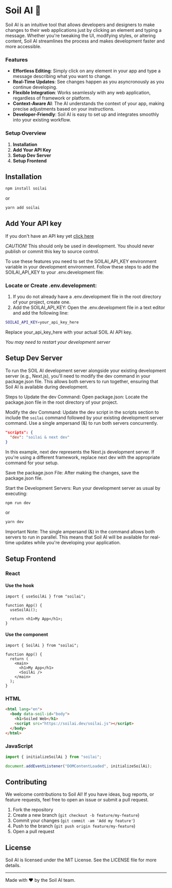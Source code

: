 # Soil AI 🌱

Soil AI is an intuitive tool that allows developers and designers to make changes to their web applications just by clicking an element and typing a message. Whether you're tweaking the UI, modifying styles, or altering content, Soil AI streamlines the process and makes development faster and more accessible.

### Features

- **Effortless Editing**: Simply click on any element in your app and type a message describing what you want to change.
- **Real-Time Updates**: See changes happen as you asyncronously as you continue developing.
- **Flexible Integration**: Works seamlessly with any web application, regardless of framework or platform.
- **Context-Aware AI**: The AI understands the context of your app, making precise adjustments based on your instructions.
- **Developer-Friendly**: Soil AI is easy to set up and integrates smoothly into your existing workflow.

### Setup Overview

1. **Installation**
1. **Add Your API Key**
1. **Setup Dev Server**
1. **Setup Frontend**

## Installation

```bash
npm install soilai
```

or

```bash
yarn add soilai
```

## Add Your API key

If you don't have an API key yet [click here](https://soilai.dev/)

_CAUTION!_ This should only be used in development. You should never publish or commit this key to source control.

To use these features you need to set the SOILAI_API_KEY environment variable in your development environment. Follow these steps to add the SOILAI_API_KEY to your .env.development file:

### Locate or Create .env.development:

1. If you do not already have a .env.development file in the root directory of your project, create one.
1. Add the SOILAI_API_KEY:
   Open the .env.development file in a text editor and add the following line:

```bash
SOILAI_API_KEY=your_api_key_here
```

Replace your_api_key_here with your actual SOIL AI API key.

_You may need to restart your development server_

## Setup Dev Server

To run the SOIL AI development server alongside your existing development server (e.g., Next.js), you'll need to modify the dev command in your package.json file. This allows both servers to run together, ensuring that Soil AI is available during development.

Steps to Update the dev Command:
Open package.json:
Locate the package.json file in the root directory of your project.

Modify the dev Command:
Update the dev script in the scripts section to include the `soilai` command followed by your existing development server command. Use a single ampersand (&) to run both servers concurrently.

```json
"scripts": {
  "dev": "soilai & next dev"
}
```

In this example, next dev represents the Next.js development server. If you're using a different framework, replace next dev with the appropriate command for your setup.

Save the package.json File:
After making the changes, save the package.json file.

Start the Development Servers:
Run your development server as usual by executing:

```bash
npm run dev
```

or

```bash
yarn dev
```

Important Note:
The single ampersand (&) in the command allows both servers to run in parallel. This means that Soil AI will be available for real-time updates while you're developing your application.

## Setup Frontend

### React

#### Use the hook

```tsx
import { useSoilAi } from "soilai";

function App() {
  useSoilAi();

  return <h1>My App</h1>;
}
```

#### Use the component

```tsx
import { SoilAi } from "soilai";

function App() {
  return (
    <main>
      <h1>My App</h1>
      <SoilAi />
    </main>
  );
}
```

### HTML

```html
<html lang="en">
  <body data-soil-id="body">
    <h1>Soiled Web</h1>
    <script src="https://soilai.dev/soilai.js"></script>
  </body>
</html>
```

### JavaScript

```js
import { initializeSoilAi } from "soilai";

document.addEventListener("DOMContentLoaded", initializeSoilAi);
```

## Contributing

We welcome contributions to Soil AI\! If you have ideas, bug reports, or feature requests, feel free to open an issue or submit a pull request.

1. Fork the repository
2. Create a new branch (`git checkout -b feature/my-feature`)
3. Commit your changes (`git commit -am 'Add my feature'`)
4. Push to the branch (`git push origin feature/my-feature`)
5. Open a pull request

## License

Soil AI is licensed under the MIT License. See the LICENSE file for more details.

---

Made with ❤️ by the Soil AI team.
